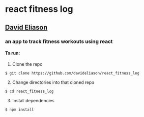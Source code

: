# react fitness log
## [David Eliason](http://www.deliason.com)
### an app to track fitness workouts using react
#### To run:
1. Clone the repo
````
$ git clone https://github.com/davideliason/react_fitness_log
````
2. Change directories into that cloned repo
````
$ cd react_fitness_log
````
3. Install dependencies
````
$ npm install
````